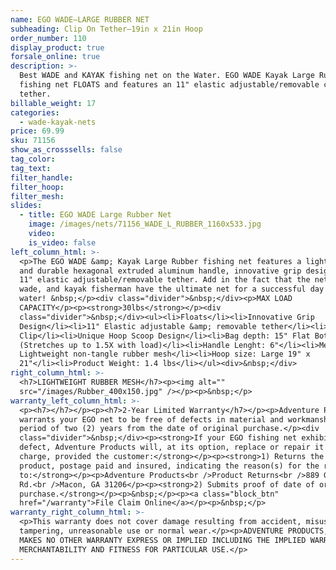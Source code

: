 ```yaml
---
name: EGO WADE—LARGE RUBBER NET
subheading: Clip On Tether—19in x 21in Hoop
order_number: 110
display_product: true
forsale_online: true
description: >-
  Best WADE and KAYAK fishing net on the Water. EGO WADE Kayak Large Rubber
  fishing net FLOATS and features an 11" elastic adjustable/removable clip on
  tether.
billable_weight: 17
categories:
  - wade-kayak-nets
price: 69.99
sku: 71156
show_as_crosssells: false
tag_color:
tag_text:
filter_handle:
filter_hoop:
filter_mesh:
slides:
  - title: EGO WADE Large Rubber Net
    image: /images/nets/71156_WADE_L_RUBBER_1160x533.jpg
    video:
    is_video: false
left_column_html: >-
  <p>The EGO WADE &amp; Kayak Large Rubber fishing net features a lightweight
  and durable hexagonal extruded aluminum handle, innovative grip design and an
  11" elastic adjustable/removable tether. Add in the fact that the nets float,
  wade, and kayak fisherman have the ultimate net for a successful day on the
  water! &nbsp;</p><div class="divider">&nbsp;</div><p>MAX LOAD
  CAPACITY</p><p><strong>30lbs</strong></p><div
  class="divider">&nbsp;</div><ul><li>Floats</li><li>Innovative Grip
  Design</li><li>11" Elastic adjustable &amp; removable tether</li><li>Aluminum
  Clip</li><li>Unique Hoop Scoop Design</li><li>Bag depth: 15" Flat Bottom
  (Stretches up to 1.5X with load)</li><li>Handle Lenght: 6"</li><li>Mesh bag:
  Lightweight non-tangle rubber mesh</li><li>Hoop size: Large 19" x
  21"</li><li>Product Weight: 1.4 lbs</li></ul><div>&nbsp;</div>
right_column_html: >-
  <h7>LIGHTWEIGHT RUBBER MESH</h7><p><img alt=""
  src="/images/Rubber_400x150.jpg" /></p><p>&nbsp;</p>
warranty_left_column_html: >-
  <p><h7></h7></p><p><h7>2-Year Limited Warranty</h7></p><p>Adventure Products
  warrants your EGO net to be free of defects in material and workmanship for a
  period of two (2) years from the date of original purchase.</p><div
  class="divider">&nbsp;</div><p><strong>If your EGO fishing net exhibits such a
  defect, Adventure Products will, at its option, replace or repair it without
  charge, provided the customer:</strong></p><p><strong>1) Returns the defective
  product, postage paid and insured, indicating the reason(s) for the return
  to:</strong></p><p>Adventure Products<br />Product Returns<br />889 Guy Paine
  Rd.<br />Macon, GA 31206</p><p><strong>2) Submits proof of date of original
  purchase.</strong></p><p>&nbsp;</p><p><a class="block_btn"
  href="/warranty">File Claim Online</a></p><p>&nbsp;</p>
warranty_right_column_html: >-
  <p>This warranty does not cover damage resulting from accident, misuse, abuse,
  tampering, unreasonable use or normal wear.</p><p>ADVENTURE PRODUCTS, INC.
  MAKES NO OTHER WARRANTY EXPRESS OR IMPLIED INCLUDING THE IMPLIED WARRANTIES OF
  MERCHANTABILITY AND FITNESS FOR PARTICULAR USE.</p>
---
```

